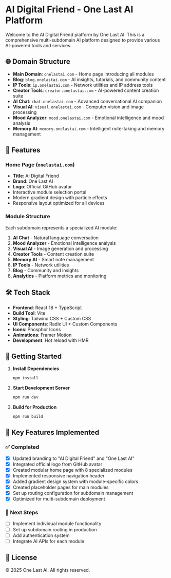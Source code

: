 # AI Digital Friend - One Last AI Platform

Welcome to the AI Digital Friend platform by One Last AI. This is a comprehensive multi-subdomain AI platform designed to provide various AI-powered tools and services.

## 🌐 Domain Structure

- **Main Domain**: `onelastai.com` - Home page introducing all modules
- **Blog**: `blog.onelastai.com` - AI insights, tutorials, and community content
- **IP Tools**: `ip.onelastai.com` - Network utilities and IP address tools
- **Creator Tools**: `creator.onelastai.com` - AI-powered content creation suite
- **AI Chat**: `chat.onelastai.com` - Advanced conversational AI companion
- **Visual AI**: `visual.onelastai.com` - Computer vision and image processing
- **Mood Analyzer**: `mood.onelastai.com` - Emotional intelligence and mood analysis
- **Memory AI**: `memory.onelastai.com` - Intelligent note-taking and memory management

## 🚀 Features

### Home Page (`onelastai.com`)
- **Title**: AI Digital Friend
- **Brand**: One Last AI
- **Logo**: Official GitHub avatar
- Interactive module selection portal
- Modern gradient design with particle effects
- Responsive layout optimized for all devices

### Module Structure
Each subdomain represents a specialized AI module:

1. **AI Chat** - Natural language conversation
2. **Mood Analyzer** - Emotional intelligence analysis
3. **Visual AI** - Image generation and processing
4. **Creator Tools** - Content creation suite
5. **Memory AI** - Smart note management
6. **IP Tools** - Network utilities
7. **Blog** - Community and insights
8. **Analytics** - Platform metrics and monitoring

## 🛠️ Tech Stack

- **Frontend**: React 18 + TypeScript
- **Build Tool**: Vite
- **Styling**: Tailwind CSS + Custom CSS
- **UI Components**: Radix UI + Custom Components
- **Icons**: Phosphor Icons
- **Animations**: Framer Motion
- **Development**: Hot reload with HMR

## 🚀 Getting Started

1. **Install Dependencies**
   ```bash
   npm install
   ```

2. **Start Development Server**
   ```bash
   npm run dev
   ```

3. **Build for Production**
   ```bash
   npm run build
   ```

## 🌟 Key Features Implemented

### ✅ Completed
- [x] Updated branding to "AI Digital Friend" and "One Last AI"
- [x] Integrated official logo from GitHub avatar
- [x] Created modular home page with 8 specialized modules
- [x] Implemented responsive navigation header
- [x] Added gradient design system with module-specific colors
- [x] Created placeholder pages for main modules
- [x] Set up routing configuration for subdomain management
- [x] Optimized for multi-subdomain deployment

### 🔄 Next Steps
- [ ] Implement individual module functionality
- [ ] Set up subdomain routing in production
- [ ] Add authentication system
- [ ] Integrate AI APIs for each module

## 📄 License

© 2025 One Last AI. All rights reserved.

